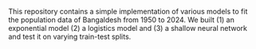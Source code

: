 This repository contains a simple implementation of various models to fit the population data of Bangaldesh from 1950 to 2024. We built (1) an exponential model (2) a logistics model and (3) a shallow neural network and test it on varying train-test splits. 

